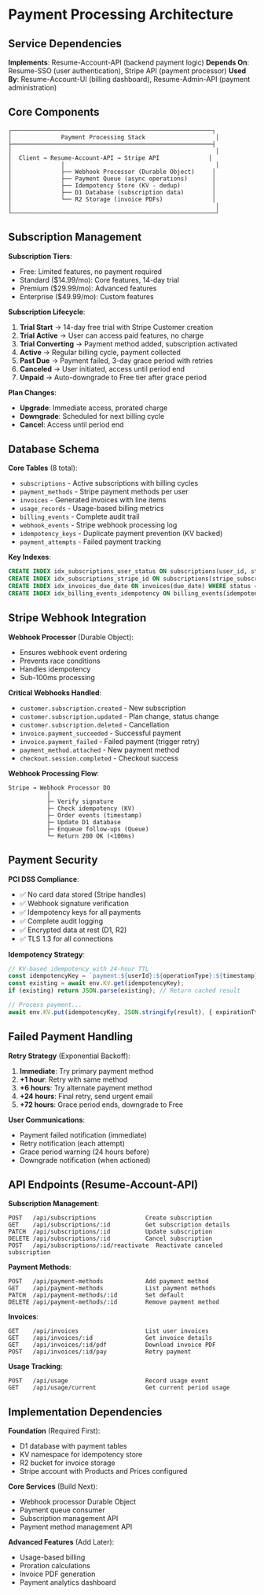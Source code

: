 # Payment Processing Architecture

## Service Dependencies

**Implements**: Resume-Account-API (backend payment logic)
**Depends On**: Resume-SSO (user authentication), Stripe API (payment processor)
**Used By**: Resume-Account-UI (billing dashboard), Resume-Admin-API (payment administration)

## Core Components

```
┌─────────────────────────────────────────────────────────┐
│              Payment Processing Stack                    │
├─────────────────────────────────────────────────────────┤
│                                                          │
│  Client → Resume-Account-API → Stripe API              │
│              │                                           │
│              ├── Webhook Processor (Durable Object)     │
│              ├── Payment Queue (async operations)       │
│              ├── Idempotency Store (KV - dedup)         │
│              ├── D1 Database (subscription data)        │
│              └── R2 Storage (invoice PDFs)              │
│                                                          │
└──────────────────────────────────────────────────────────┘
```

## Subscription Management

**Subscription Tiers**:
- Free: Limited features, no payment required
- Standard ($14.99/mo): Core features, 14-day trial
- Premium ($29.99/mo): Advanced features
- Enterprise ($49.99/mo): Custom features

**Subscription Lifecycle**:
1. **Trial Start** → 14-day free trial with Stripe Customer creation
2. **Trial Active** → User can access paid features, no charge
3. **Trial Converting** → Payment method added, subscription activated
4. **Active** → Regular billing cycle, payment collected
5. **Past Due** → Payment failed, 3-day grace period with retries
6. **Canceled** → User initiated, access until period end
7. **Unpaid** → Auto-downgrade to Free tier after grace period

**Plan Changes**:
- **Upgrade**: Immediate access, prorated charge
- **Downgrade**: Scheduled for next billing cycle
- **Cancel**: Access until period end

## Database Schema

**Core Tables** (8 total):
- `subscriptions` - Active subscriptions with billing cycles
- `payment_methods` - Stripe payment methods per user
- `invoices` - Generated invoices with line items
- `usage_records` - Usage-based billing metrics
- `billing_events` - Complete audit trail
- `webhook_events` - Stripe webhook processing log
- `idempotency_keys` - Duplicate payment prevention (KV backed)
- `payment_attempts` - Failed payment tracking

**Key Indexes**:
```sql
CREATE INDEX idx_subscriptions_user_status ON subscriptions(user_id, status);
CREATE INDEX idx_subscriptions_stripe_id ON subscriptions(stripe_subscription_id);
CREATE INDEX idx_invoices_due_date ON invoices(due_date) WHERE status = 'open';
CREATE INDEX idx_billing_events_idempotency ON billing_events(idempotency_key);
```

## Stripe Webhook Integration

**Webhook Processor** (Durable Object):
- Ensures webhook event ordering
- Prevents race conditions
- Handles idempotency
- Sub-100ms processing

**Critical Webhooks Handled**:
- `customer.subscription.created` - New subscription
- `customer.subscription.updated` - Plan change, status change
- `customer.subscription.deleted` - Cancellation
- `invoice.payment_succeeded` - Successful payment
- `invoice.payment_failed` - Failed payment (trigger retry)
- `payment_method.attached` - New payment method
- `checkout.session.completed` - Checkout success

**Webhook Processing Flow**:
```
Stripe → Webhook Processor DO
           │
           ├─ Verify signature
           ├─ Check idempotency (KV)
           ├─ Order events (timestamp)
           ├─ Update D1 database
           ├─ Enqueue follow-ups (Queue)
           └─ Return 200 OK (<100ms)
```

## Payment Security

**PCI DSS Compliance**:
- ✅ No card data stored (Stripe handles)
- ✅ Webhook signature verification
- ✅ Idempotency keys for all payments
- ✅ Complete audit logging
- ✅ Encrypted data at rest (D1, R2)
- ✅ TLS 1.3 for all connections

**Idempotency Strategy**:
```typescript
// KV-based idempotency with 24-hour TTL
const idempotencyKey = `payment:${userId}:${operationType}:${timestamp}`;
const existing = await env.KV.get(idempotencyKey);
if (existing) return JSON.parse(existing); // Return cached result

// Process payment...
await env.KV.put(idempotencyKey, JSON.stringify(result), { expirationTtl: 86400 });
```

## Failed Payment Handling

**Retry Strategy** (Exponential Backoff):
1. **Immediate**: Try primary payment method
2. **+1 hour**: Retry with same method
3. **+6 hours**: Try alternate payment method
4. **+24 hours**: Final retry, send urgent email
5. **+72 hours**: Grace period ends, downgrade to Free

**User Communications**:
- Payment failed notification (immediate)
- Retry notification (each attempt)
- Grace period warning (24 hours before)
- Downgrade notification (when actioned)

## API Endpoints (Resume-Account-API)

**Subscription Management**:
```
POST   /api/subscriptions              Create subscription
GET    /api/subscriptions/:id          Get subscription details
PATCH  /api/subscriptions/:id          Update subscription
DELETE /api/subscriptions/:id          Cancel subscription
POST   /api/subscriptions/:id/reactivate  Reactivate canceled subscription
```

**Payment Methods**:
```
POST   /api/payment-methods            Add payment method
GET    /api/payment-methods            List payment methods
PATCH  /api/payment-methods/:id        Set default
DELETE /api/payment-methods/:id        Remove payment method
```

**Invoices**:
```
GET    /api/invoices                   List user invoices
GET    /api/invoices/:id               Get invoice details
GET    /api/invoices/:id/pdf           Download invoice PDF
POST   /api/invoices/:id/pay           Retry payment
```

**Usage Tracking**:
```
POST   /api/usage                      Record usage event
GET    /api/usage/current              Get current period usage
```

## Implementation Dependencies

**Foundation** (Required First):
- D1 database with payment tables
- KV namespace for idempotency store
- R2 bucket for invoice storage
- Stripe account with Products and Prices configured

**Core Services** (Build Next):
- Webhook processor Durable Object
- Payment queue consumer
- Subscription management API
- Payment method management API

**Advanced Features** (Add Later):
- Usage-based billing
- Proration calculations
- Invoice PDF generation
- Payment analytics dashboard

